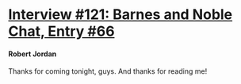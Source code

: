 # [Interview #121: Barnes and Noble Chat, Entry #66](https://www.theoryland.com/intvmain.php?i=121#66)

#### Robert Jordan

Thanks for coming tonight, guys. And thanks for reading me!

